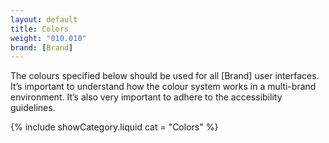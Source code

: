 ```yaml
---
layout: default
title: Colors
weight: "010.010"
brand: [Brand]
---
```


<div class="row">
	<div class="col-sm-8 col-sm-offset-4 category-head">
		The colours specified below should be used for all [Brand] user interfaces. It&rsquo;s important to understand how the colour system works in a multi-brand
		environment. It&rsquo;s also very important to adhere to the accessibility guidelines.
	</div>
</div>

{% include showCategory.liquid  cat = "Colors" %}